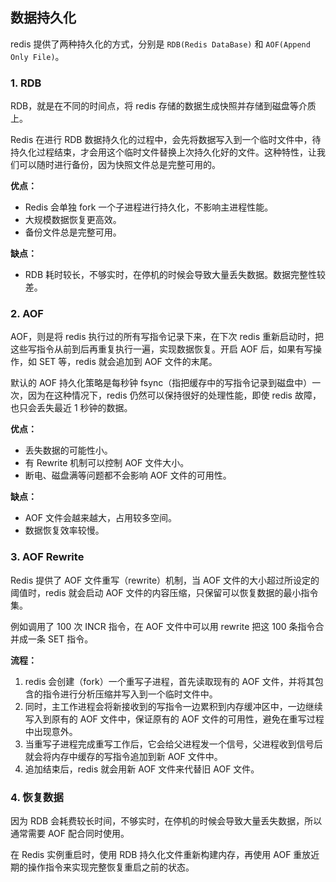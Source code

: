 ## 数据持久化

redis 提供了两种持久化的方式，分别是 `RDB(Redis DataBase)` 和 `AOF(Append Only File)`。

### 1. RDB

RDB，就是在不同的时间点，将 redis 存储的数据生成快照并存储到磁盘等介质上。

Redis 在进行 RDB 数据持久化的过程中，会先将数据写入到一个临时文件中，待持久化过程结束，才会用这个临时文件替换上次持久化好的文件。这种特性，让我们可以随时进行备份，因为快照文件总是完整可用的。

**优点：**

- Redis 会单独 fork 一个子进程进行持久化，不影响主进程性能。
- 大规模数据恢复更高效。
- 备份文件总是完整可用。

**缺点：**

- RDB 耗时较长，不够实时，在停机的时候会导致大量丢失数据。数据完整性较差。

### 2. AOF

AOF，则是将 redis 执行过的所有写指令记录下来，在下次 redis 重新启动时，把这些写指令从前到后再重复执行一遍，实现数据恢复。开启 AOF 后，如果有写操作，如 SET 等，redis 就会追加到 AOF 文件的末尾。

默认的 AOF 持久化策略是每秒钟 fsync（指把缓存中的写指令记录到磁盘中）一次，因为在这种情况下，redis 仍然可以保持很好的处理性能，即使 redis 故障，也只会丢失最近 1 秒钟的数据。

**优点：**

- 丢失数据的可能性小。
- 有 Rewrite 机制可以控制 AOF 文件大小。
- 断电、磁盘满等问题都不会影响 AOF 文件的可用性。

**缺点：**

- AOF 文件会越来越大，占用较多空间。
- 数据恢复效率较慢。

### 3. AOF Rewrite

Redis 提供了 AOF 文件重写（rewrite）机制，当 AOF 文件的大小超过所设定的阈值时，redis 就会启动 AOF 文件的内容压缩，只保留可以恢复数据的最小指令集。

例如调用了 100 次 INCR 指令，在 AOF 文件中可以用 rewrite 把这 100 条指令合并成一条 SET 指令。

**流程：**

1. redis 会创建（fork）一个重写子进程，首先读取现有的 AOF 文件，并将其包含的指令进行分析压缩并写入到一个临时文件中。
2. 同时，主工作进程会将新接收到的写指令一边累积到内存缓冲区中，一边继续写入到原有的 AOF 文件中，保证原有的 AOF 文件的可用性，避免在重写过程中出现意外。
3. 当重写子进程完成重写工作后，它会给父进程发一个信号，父进程收到信号后就会将内存中缓存的写指令追加到新 AOF 文件中。
4. 追加结束后，redis 就会用新 AOF 文件来代替旧 AOF 文件。

### 4. 恢复数据

因为 RDB 会耗费较长时间，不够实时，在停机的时候会导致大量丢失数据，所以通常需要 AOF 配合同时使用。

在 Redis 实例重启时，使用 RDB 持久化文件重新构建内存，再使用 AOF 重放近期的操作指令来实现完整恢复重启之前的状态。